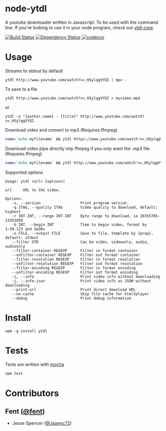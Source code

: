 # node-ytdl

A youtube downloader written in Javascript. To be used with the command line. If you're looking to use it in your node program, check out [ytdl-core](https://github.com/fent/node-ytdl-core).

[![Build Status](https://secure.travis-ci.org/fent/node-ytdl.svg)](http://travis-ci.org/fent/node-ytdl)
[![Dependency Status](https://david-dm.org/fent/node-ytdl.svg)](https://david-dm.org/fent/node-ytdl)
[![codecov](https://codecov.io/gh/fent/node-ytdl/branch/master/graph/badge.svg)](https://codecov.io/gh/fent/node-ytdl)

# Usage



Streams to stdout by default

    ytdl http://www.youtube.com/watch?v=_HSylqgVYQI | mpv -

To save to a file

    ytdl http://www.youtube.com/watch?v=_HSylqgVYQI > myvideo.mp4

or

    ytdl -o "{author.name} - {title}" http://www.youtube.com/watch?v=_HSylqgVYQI


Download video and convert to mp3 (Requires ffmpeg)

```bash
name=`echo myfilename` && ytdl https://www.youtube.com/watch?v=_HSylqgVYQI > $name.mp4 && ffmpeg -i $name.mp4 -b:a 192K -vn $name.mp3
```

Download video pipe directly intp ffmpeg if you only want the .mp3 file (Requires ffmpeg)

```bash
name=`echo myfilename` && ytdl http://www.youtube.com/watch?v=_HSylqgVYQI | ffmpeg -i pipe:0 -b:a 192K -vn $name.mp3
```


Supported options

    Usage: ytdl <url> [options]

    url     URL to the video.

    Options:
       -v, --version                  Print program version.
       -q ITAG, --quality ITAG        Video quality to download, default: highest
       -r INT-INT, --range INT-INT    Byte range to download, ie 10355705-12452856
       -b INT, --begin INT            Time to begin video, format by 1:30.123 and 1m30s
       -o FILE, --output FILE         Save to file, template by {prop}, default: stdout
       --filter STR                   Can be video, videoonly, audio, audioonly
       --filter-container REGEXP      Filter in format container
       --unfilter-container REGEXP    Filter out format container
       --filter-resolution REGEXP     Filter in format resolution
       --unfilter-resolution REGEXP   Filter out format resolution
       --filter-encoding REGEXP       Filter in format encoding
       --unfilter-encoding REGEXP     Filter out format encoding
       -i, --info                     Print video info without downloading
       -j, --info-json                Print video info as JSON without downloading
       --print-url                    Print direct download URL
       --no-cache                     Skip file cache for html5player
       --debug                        Print debug information


# Install

    npm -g install ytdl


# Tests
Tests are written with [mocha](https://mochajs.org)

```bash
npm test
```

# Contributors

Fent ([@fent](https://github.com/fent))
------------------
* Jesse Spencer ([@Jspenc72](https://github.com/jspenc72))
